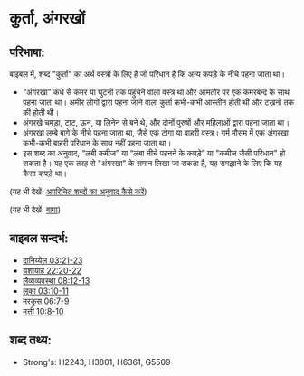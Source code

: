 # कुर्ता, अंगरखों #

## परिभाषा: ##

बाइबल में, शब्द "कुर्ता" का अर्थ वस्त्रों के लिए है जो परिधान है कि अन्य कपड़े के नीचे पहना जाता था।

* “अंगरखा” कंधे से कमर या घुटनों तक पहुंचने वाला वस्त्र था और आमतौर पर एक कमरबन्द के साथ पहना जाता था। अमीर लोगों द्वारा पहना जाने वाला कुर्ता कभी-कभी आस्तीन होती थी और टखनों तक की होती थी।
* अंगरखे चमड़ा, टाट, ऊन, या लिनेन से बने थे, और दोनों पुरुषों और महिलाओं द्वारा पहना जाता था।
* अंगरखा लम्बे बागे के नीचे पहना जाता था, जैसे एक टोगा या बाहरी वस्त्र। गर्म मौसम में एक अंगरखा कभी-कभी बाहरी परिधान के साथ नहीं पहना जाता था।
* इस शब्द का अनुवाद, “लंबी कमीज” या “लंबा नीचे पहनने के कपड़े” या "कमीज जैसी परिधान" हो सकता है। यह एक तरह से "अंगरखा" के समान लिखा जा सकता है, यह समझाने के लिए कि यह कैसा कपड़े था।


(यह भी देखें: [अपरिचित शब्दों का अनुवाद कैसे करें](rc://hi/ta/man/translate/translate-unknown))

(यह भी देखें: [बागा](../other/robe.md))

## बाइबल सन्दर्भ: ##

* [दानिय्येल 03:21-23](rc://hi/tn/help/dan/03/21)
* [यशायाह 22:20-22](rc://hi/tn/help/isa/22/20)
* [लैव्यव्यवस्था 08:12-13](rc://hi/tn/help/lev/08/12)
* [लूका 03:10-11](rc://hi/tn/help/luk/03/10)
* [मरकुस 06:7-9](rc://hi/tn/help/mrk/06/07)
* [मत्ती 10:8-10](rc://hi/tn/help/mat/10/08)

## शब्द तथ्य: ##

* Strong's: H2243, H3801, H6361, G5509
